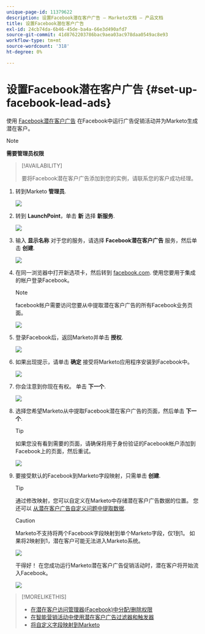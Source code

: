 ```yaml
---
unique-page-id: 11379622
description: 设置Facebook潜在客户广告 — Marketo文档 — 产品文档
title: 设置Facebook潜在客户广告
exl-id: 24cb74da-6b46-45de-ba4a-66e3d490afd7
source-git-commit: 41d8762203786bac9aea03ac978daa0549ac8e93
workflow-type: tm+mt
source-wordcount: '318'
ht-degree: 0%

---
```


# 设置Facebook潜在客户广告 {#set-up-facebook-lead-ads}

使用 [Facebook潜在客户广告](https://www.facebook.com/business/a/lead-ads) 在Facebook中运行广告促销活动并为Marketo生成潜在客户。

>[!NOTE]
>
>**需要管理员权限**

>[!AVAILABILITY]
>
>要将Facebook潜在客户广告添加到您的实例，请联系您的客户成功经理。

1. 转到Marketo **管理员**.

   ![](assets/image2016-11-29-10-3a50-3a29.png)

1. 转到 **LaunchPoint**，单击 **新** 选择 **新服务**.

   ![](assets/image2016-11-29-10-3a51-3a11.png)

1. 输入 **显示名称** 对于您的服务，请选择 **Facebook潜在客户广告** 服务，然后单击 **创建**.

   ![](assets/image2016-11-29-10-3a51-3a47.png)

1. 在同一浏览器中打开新选项卡，然后转到 [facebook.com](https://www.facebook.com). 使用您要用于集成的帐户登录Facebook。

   >[!NOTE]
   >
   >facebook帐户需要访问您要从中提取潜在客户广告的所有Facebook业务页面。

   ![](assets/image2016-11-29-10-3a52-3a29.png)

1. 登录Facebook后，返回Marketo并单击 **授权**.

   ![](assets/image2016-11-29-10-3a52-3a51.png)

1. 如果出现提示，请单击 **确定** 接受将Marketo应用程序安装到Facebook中。

   ![](assets/image2016-11-29-10-3a56-3a3.png)

1. 你会注意到你现在有权。 单击 **下一个**.

   ![](assets/image2016-11-29-10-3a56-3a28.png)

1. 选择您希望Marketo从中提取Facebook潜在客户广告的页面，然后单击 **下一个**.

   >[!TIP]
   >
   >如果您没有看到需要的页面，请确保将用于身份验证的Facebook帐户添加到Facebook上的页面，然后重试。

   ![](assets/image2016-11-29-10-3a58-3a36.png)

1. 要接受默认的Facebook到Marketo字段映射，只需单击 **创建**.

   >[!TIP]
   >
   >通过修改映射，您可以自定义在Marketo中存储潜在客户广告数据的位置。 您还可以 [从潜在客户广告自定义问题中提取数据](/help/marketo/product-docs/demand-generation/facebook/set-up-facebook-lead-ads/map-custom-fields-to-marketo.md).

   >[!CAUTION]
   >
   >Marketo不支持将两个Facebook字段映射到单个Marketo字段，仅1到1。 如果将2映射到1，潜在客户可能无法进入Marketo系统。

   ![](assets/image2016-11-29-11-3a0-3a2.png)

   干得好！ 在您成功运行Marketo潜在客户广告促销活动时，潜在客户将开始流入Facebook。

   ![](assets/image2016-11-29-12-3a32-3a54.png)

>[!MORELIKETHIS]
>
>* [在潜在客户访问管理器(Facebook)中分配/删除权限](https://www.facebook.com/business/help/540596413257598?id=735435806665862)
>* [在智能营销活动中使用潜在客户广告过滤器和触发器](/help/marketo/product-docs/demand-generation/facebook/use-lead-ads-filters-and-triggers-in-a-smart-campaign.md)
>* [将自定义字段映射到Marketo](/help/marketo/product-docs/demand-generation/facebook/set-up-facebook-lead-ads/map-custom-fields-to-marketo.md)

